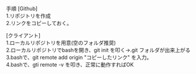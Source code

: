 手順
[Github]  
1.リポジトリを作成  
2.リンクをコピーしておく。

[クライアント]  
1.ローカルリポジトリを用意(空のフォルダ推奨)  
2.ローカルリポジトリでbashを開き、git init を叩く→.git フォルダが出来上がる  
3.bashで、git remote add origin "コピーしたリンク" を入力。  
4.bashで、gti remote -v を叩き、正常に動作すればOK

